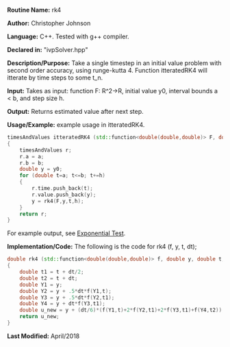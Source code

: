 **Routine Name:** rk4

**Author:** Christopher Johnson

**Language:** C++. Tested with g++ compiler.

**Declared in:** "ivpSolver.hpp"

**Description/Purpose:** Take a single timestep in an initial value problem with second order accuracy, using runge-kutta 4. Function itteratedRK4 will itterate by time steps to some t_n.

**Input:**
Takes as input: function F: R^2->R, initial value y0, interval bounds a < b, and step size h.

**Output:**
Returns estimated value after next step.

**Usage/Example:**
example usage in itteratedRK4.
```c++
timesAndValues itteratedRK4 (std::function<double(double,double)> F, double y0, double a, double b, double h)
{
	timesAndValues r;
	r.a = a;
	r.b = b;
	double y = y0;
	for (double t=a; t<=b; t+=h)
	{
		r.time.push_back(t);
		r.value.push_back(y);
		y = rk4(F,y,t,h);
	}
	return r;
}
```
For example output, see [Exponential Test](https://christopher42.github.io/computational-mathematics/differentialEquationSolvers/ivp/simpleTest).


**Implementation/Code:** The following is the code for rk4 (f, y, t, dt);
```c++
double rk4 (std::function<double(double,double)> f, double y, double t, double dt)
{
	double t1 = t + dt/2;
	double t2 = t + dt;
	double Y1 = y;
	double Y2 = y + .5*dt*f(Y1,t);
	double Y3 = y + .5*dt*f(Y2,t1);
	double Y4 = y + dt*f(Y3,t1);
	double u_new = y + (dt/6)*(f(Y1,t)+2*f(Y2,t1)+2*f(Y3,t1)+f(Y4,t2));
	return u_new;
}
```
**Last Modified:** April/2018
